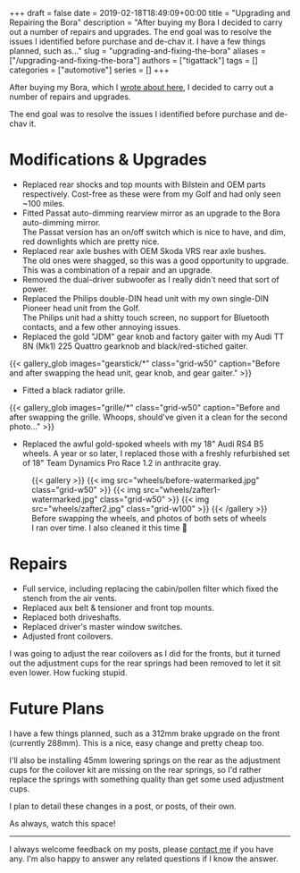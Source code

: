 +++
draft = false
date = 2019-02-18T18:49:09+00:00
title = "Upgrading and Repairing the Bora"
description = "After buying my Bora I decided to carry out a number of repairs and upgrades. The end goal was to resolve the issues I identified before purchase and de-chav it. I have a few things planned, such as..."
slug = "upgrading-and-fixing-the-bora"
aliases = ["/upgrading-and-fixing-the-bora"]
authors = ["tigattack"]
tags = []
categories = ["automotive"]
series = []
+++

After buying my Bora, which I [wrote about here](https://blog.tiga.tech/new-car-bora/), I decided to carry out a number of repairs and upgrades.

The end goal was to resolve the issues I identified before purchase and de-chav it.


# Modifications & Upgrades

* Replaced rear shocks and top mounts with Bilstein and OEM parts respectively. Cost-free as these were from my Golf and had only seen ~100 miles.
* Fitted Passat auto-dimming rearview mirror as an upgrade to the Bora auto-dimming mirror.  
    The Passat version has an on/off switch which is nice to have, and dim, red downlights which are pretty nice.
* Replaced rear axle bushes with OEM Skoda VRS rear axle bushes.  
    The old ones were shagged, so this was a good opportunity to upgrade. This was a combination of a repair and an upgrade.
* Removed the dual-driver subwoofer as I really didn't need that sort of power.
* Replaced the Philips double-DIN head unit with my own single-DIN Pioneer head unit from the Golf.  
    The Philips unit had a shitty touch screen, no support for Bluetooth contacts, and a few other annoying issues.
* Replaced the gold "JDM" gear knob and factory gaiter with my Audi TT 8N (Mk1) 225 Quattro gearknob and black/red-stiched gaiter.

{{< gallery_glob
    images="gearstick/*"
    class="grid-w50"
    caption="Before and after swapping the head unit, gear knob, and gear gaiter." >}}

* Fitted a black radiator grille.

{{< gallery_glob
    images="grille/*"
    class="grid-w50"
    caption="Before and after swapping the grille. Whoops, should've given it a clean for the second photo..." >}}

* Replaced the awful gold-spoked wheels with my 18" Audi RS4 B5 wheels. A year or so later, I replaced those with a freshly refurbished set of 18" Team Dynamics Pro Race 1.2 in anthracite gray.

<figure>
    {{< gallery >}}
        {{< img src="wheels/before-watermarked.jpg" class="grid-w50" >}}
        {{< img src="wheels/zafter1-watermarked.jpg" class="grid-w50" >}}
        {{< img src="wheels/zafter2.jpg" class="grid-w100" >}}
    {{< /gallery >}}
    <figcaption>Before swapping the wheels, and photos of both sets of wheels I ran over time. I also cleaned it this time 👀</figcaption>
</figure>

# Repairs

* Full service, including replacing the cabin/pollen filter which fixed the stench from the air vents.
* Replaced aux belt & tensioner and front top mounts.
* Replaced both driveshafts.
* Replaced driver's master window switches.
* Adjusted front coilovers.

I was going to adjust the rear coilovers as I did for the fronts, but it turned out the adjustment cups for the rear springs had been removed to let it sit even lower. How fucking stupid.

# Future Plans

I have a few things planned, such as a 312mm brake upgrade on the front (currently 288mm). This is a nice, easy change and pretty cheap too.

I'll also be installing 45mm lowering springs on the rear as the adjustment cups for the coilover kit are missing on the rear springs, so I'd rather replace the springs with something quality than get some used adjustment cups.

I plan to detail these changes in a post, or posts, of their own.

As always, watch this space!

---

I always welcome feedback on my posts, please [contact me](/contact) if you have any. I'm also happy to answer any related questions if I know the answer.
